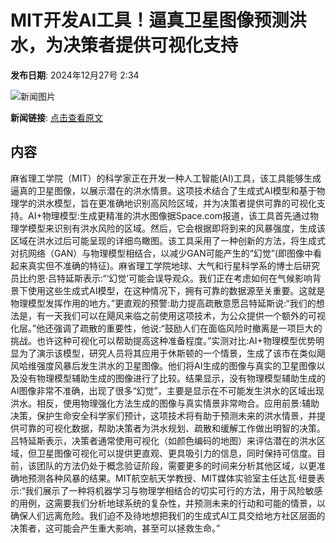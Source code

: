 # MIT开发AI工具！逼真卫星图像预测洪水，为决策者提供可视化支持

**发布日期**: 2024年12月27号 2:34

![新闻图片](https://upload.chinaz.com/2024/1227/6387089244206311095831029.png)

**新闻链接**: [点击查看原文](https://www.aibase.com/zh/news/14305)

## 内容

麻省理工学院（MIT）的科学家正在开发一种人工智能(AI)工具，该工具能够生成逼真的卫星图像，以展示潜在的洪水情景。这项技术结合了生成式AI模型和基于物理学的洪水模型，旨在更准确地识别高风险区域，并为决策者提供可靠的可视化支持。AI+物理模型:生成更精准的洪水图像据Space.com报道，该工具首先通过物理学模型来识别有洪水风险的区域。然后，它会根据即将到来的风暴强度，生成该区域在洪水过后可能呈现的详细鸟瞰图。该工具采用了一种创新的方法，将生成式对抗网络（GAN）与物理模型相结合，以减少GAN可能产生的“幻觉”(即图像中看起来真实但不准确的特征)。麻省理工学院地球、大气和行星科学系的博士后研究员比约恩·吕特延斯表示:“‘幻觉’可能会误导观众。我们正在考虑如何在气候影响背景下使用这些生成式AI模型，在这种情况下，拥有可靠的数据源至关重要。这就是物理模型发挥作用的地方。”更直观的预警:助力提高疏散意愿吕特延斯说:“我们的想法是，有一天我们可以在飓风来临之前使用这项技术，为公众提供一个额外的可视化层。”他还强调了疏散的重要性，他说:“鼓励人们在面临风险时撤离是一项巨大的挑战。也许这种可视化可以帮助提高这种准备程度。”实测对比:AI+物理模型优势明显为了演示该模型，研究人员将其应用于休斯顿的一个情景，生成了该市在类似飓风哈维强度风暴后发生洪水的卫星图像。他们将AI生成的图像与真实的卫星图像以及没有物理模型辅助生成的图像进行了比较。结果显示，没有物理模型辅助生成的AI图像非常不准确，出现了很多“幻觉”，主要是显示在不可能发生洪水的区域出现洪水。相反，使用物理强化方法生成的图像与真实情景非常吻合。应用前景:辅助决策，保护生命安全科学家们预计，这项技术将有助于预测未来的洪水情景，并提供可靠的可视化数据，帮助决策者为洪水规划、疏散和缓解工作做出明智的决策。吕特延斯表示，决策者通常使用可视化（如颜色编码的地图）来评估潜在的洪水区域，但卫星图像可视化可以提供更直观、更具吸引力的信息，同时保持可信度。目前，该团队的方法仍处于概念验证阶段，需要更多的时间来分析其他区域，以更准确地预测各种风暴的结果。MIT航空航天学教授、MIT媒体实验室主任达瓦·纽曼表示:“我们展示了一种将机器学习与物理学相结合的切实可行的方法，用于风险敏感的用例，这需要我们分析地球系统的复杂性，并预测未来的行动和可能的情景，以确保人们远离危险。我们迫不及待地想把我们的生成式AI工具交给地方社区层面的决策者，这可能会产生重大影响，甚至可以拯救生命。”
